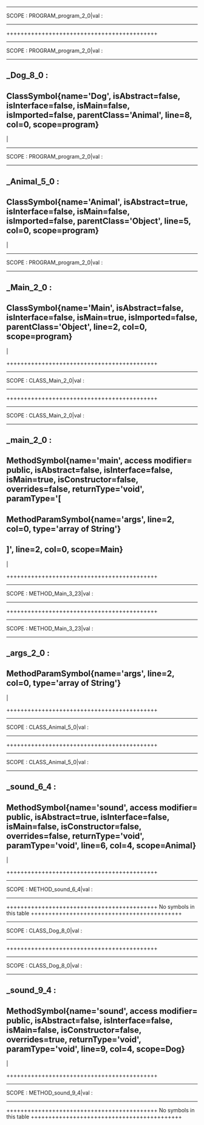 
********************************
SCOPE : PROGRAM_program_2_0|val : 
********************************

  
+++++++++++++++++++++++++++++++++++++++++++

********************************
SCOPE : PROGRAM_program_2_0|val : 
********************************
_Dog_8_0 : 
---------------------------------------------------
ClassSymbol{name='Dog', isAbstract=false, isInterface=false, isMain=false, isImported=false, parentClass='Animal', line=8, col=0, scope=program}
---------------------------------------------------
|

********************************
SCOPE : PROGRAM_program_2_0|val : 
********************************
_Animal_5_0 : 
---------------------------------------------------
ClassSymbol{name='Animal', isAbstract=true, isInterface=false, isMain=false, isImported=false, parentClass='Object', line=5, col=0, scope=program}
---------------------------------------------------
|

********************************
SCOPE : PROGRAM_program_2_0|val : 
********************************
_Main_2_0 : 
---------------------------------------------------
ClassSymbol{name='Main', isAbstract=false, isInterface=false, isMain=true, isImported=false, parentClass='Object', line=2, col=0, scope=program}
---------------------------------------------------
|

+++++++++++++++++++++++++++++++++++++++++++


********************************
SCOPE : CLASS_Main_2_0|val : 
********************************

  
+++++++++++++++++++++++++++++++++++++++++++

********************************
SCOPE : CLASS_Main_2_0|val : 
********************************
_main_2_0 : 
---------------------------------------------------
MethodSymbol{name='main', access modifier= public, isAbstract=false, isInterface=false, isMain=true, isConstructor=false, overrides=false, returnType='void', paramType='[
---------------------------------------------------
MethodParamSymbol{name='args', line=2, col=0, type='array of String'}
---------------------------------------------------
]', line=2, col=0, scope=Main}
---------------------------------------------------
|

+++++++++++++++++++++++++++++++++++++++++++


********************************
SCOPE : METHOD_Main_3_23|val : 
********************************

  
+++++++++++++++++++++++++++++++++++++++++++

********************************
SCOPE : METHOD_Main_3_23|val : 
********************************
_args_2_0 : 
---------------------------------------------------
MethodParamSymbol{name='args', line=2, col=0, type='array of String'}
---------------------------------------------------
|

+++++++++++++++++++++++++++++++++++++++++++


********************************
SCOPE : CLASS_Animal_5_0|val : 
********************************

  
+++++++++++++++++++++++++++++++++++++++++++

********************************
SCOPE : CLASS_Animal_5_0|val : 
********************************
_sound_6_4 : 
---------------------------------------------------
MethodSymbol{name='sound', access modifier= public, isAbstract=true, isInterface=false, isMain=false, isConstructor=false, overrides=false, returnType='void', paramType='void', line=6, col=4, scope=Animal}
---------------------------------------------------
|

+++++++++++++++++++++++++++++++++++++++++++


********************************
SCOPE : METHOD_sound_6_4|val : 
********************************

  
+++++++++++++++++++++++++++++++++++++++++++
No symbols in this table
+++++++++++++++++++++++++++++++++++++++++++


********************************
SCOPE : CLASS_Dog_8_0|val : 
********************************

  
+++++++++++++++++++++++++++++++++++++++++++

********************************
SCOPE : CLASS_Dog_8_0|val : 
********************************
_sound_9_4 : 
---------------------------------------------------
MethodSymbol{name='sound', access modifier= public, isAbstract=false, isInterface=false, isMain=false, isConstructor=false, overrides=true, returnType='void', paramType='void', line=9, col=4, scope=Dog}
---------------------------------------------------
|

+++++++++++++++++++++++++++++++++++++++++++


********************************
SCOPE : METHOD_sound_9_4|val : 
********************************

  
+++++++++++++++++++++++++++++++++++++++++++
No symbols in this table
+++++++++++++++++++++++++++++++++++++++++++

